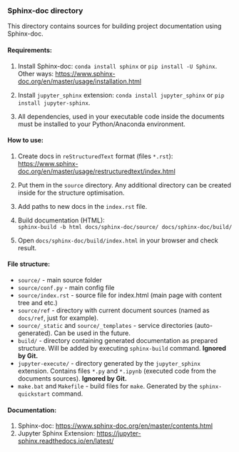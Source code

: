 ### Sphinx-doc directory

This directory contains sources for building project documentation using Sphinx-doc.


#### Requirements:

1. Install Sphinx-doc: 
    `conda install sphinx` or `pip install -U Sphinx`.   
    Other ways: https://www.sphinx-doc.org/en/master/usage/installation.html
    
2. Install `jupyter_sphinx` extension: `conda install jupyter_sphinx` or `pip install jupyter-sphinx`.

3. All dependencies, used in your executable code inside the documents must be installed to your Python/Anaconda environment.


#### How to use:

1. Create docs in `reStructuredText` format (files `*.rst`):   
    https://www.sphinx-doc.org/en/master/usage/restructuredtext/index.html
    
2. Put them in the `source` directory. Any additional directory can be created inside for the structure optimisation.

3. Add paths to new docs in the `index.rst` file.

4. Build documentation (HTML):   
    `sphinx-build -b html docs/sphinx-doc/source/ docs/sphinx-doc/build/`

5. Open `docs/sphinx-doc/build/index.html` in your browser and check result.


#### File structure:
     
 - `source/` - main source folder
 - `source/conf.py` - main config file
 - `source/index.rst` - source file for index.html (main page with content tree and etc.)
 - `source/ref` - directory with current document sources (named as `docs/ref`, just for example).
 - `source/_static` and `source/_templates` - service directories (auto-generated). Can be used in the future.
 - `build/` - directory containing generated documentation as prepared structure. Will be added by executing `sphinx-build` command. **Ignored by Git.**
 - `jupyter-execute/` - directory generated by the `jupyter_sphinx` extension. Contains files `*.py` and `*.ipynb` (executed code from the documents sources). **Ignored by Git.**
 - `make.bat` and `Makefile` - build files for `make`. Generated by the `sphinx-quickstart` command.


#### Documentation:

1. Sphinx-doc: https://www.sphinx-doc.org/en/master/contents.html
2. Jupyter Sphinx Extension: https://jupyter-sphinx.readthedocs.io/en/latest/
